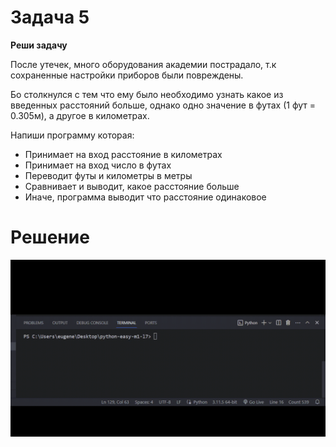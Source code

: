 # Задача 5

**Реши задачу**

После утечек, много оборудования академии пострадало, т.к сохраненные настройки приборов были повреждены.

Бо столкнулся с тем что ему было необходимо узнать какое из введенных расстояний больше, однако одно значение в футах (1 фут = 0.305м), а другое в километрах.

Напиши программу которая:

- Принимает на вход расстояние в километрах
- Принимает на вход число в футах
- Переводит футы и километры в метры
- Сравнивает и выводит, какое расстояние больше
- Иначе, программа выводит что расстояние одинаковое

# Решение

![1700648669705](image/task/1700648669705.png)
